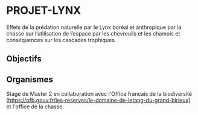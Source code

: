 # PROJET-LYNX

Effets de la prédation naturelle par le Lynx boréal et anthropique par la chasse sur l’utilisation de l’espace par les chevreuils et les chamois et conséquences sur les cascades trophiques.

## Objectifs


## Organismes
Stage de Master 2 en collaboration avec l'Office francais de la biodiversité [https://ofb.gouv.fr/les-reserves/le-domaine-de-letang-du-grand-birieux] et l'office de la chasse
